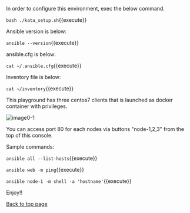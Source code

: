 In order to configure this environment, exec the below command.

`bash ./kata_setup.sh`{{execute}}


Ansible version is below:

`ansible --version`{{execute}}


ansible.cfg is below:

`cat ~/.ansible.cfg`{{execute}}


Inventory file is below:

`cat ~/inventory`{{execute}}


This playground has three centos7 clients that is launched as docker container with privileges.

![image0-1](https://raw.githubusercontent.com/irixjp/katacoda-scenarios/master/master-course-data/assets/01/kata_env.png "kata_env.png")


You can access port 80 for each nodes via buttons "node-1,2,3" from the top of this console.


Sample commands:

`ansible all --list-hosts`{{execute}}

`ansible web -m ping`{{execute}}

`ansible node-1 -m shell -a 'hostname'`{{execute}}


Enjoy!!

[Back to top page](https://www.katacoda.com/irixjp)
